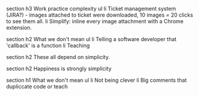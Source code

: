 

section
  h3 Work practice complexity
  ul
    li Ticket management system (JIRA?) - images attached to ticket were downloaded, 10 images = 20 clicks to see them all.
    li Simplify: inline every image attachment with a Chrome extension.

section
  h2 What we don't mean
  ul
    li Telling a software developer that 'callback' is a function
    li Teaching


section
  h2 These all depend on simplicity.

section
  h2 Happiness is strongly simplicity

section
  h1 What we don't mean
  ul
    li Not being clever
    li Big comments that dupliccate code or teach